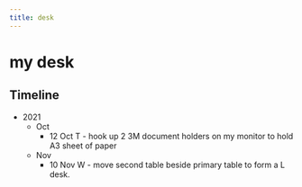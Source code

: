 ```yaml
---
title: desk
---
```


# my desk

## Timeline

- 2021
  - Oct
    - 12 Oct T - hook up 2 3M document holders on my monitor to hold A3 sheet of paper
  - Nov
    - 10 Nov W - move second table beside primary table to form a L desk. 
